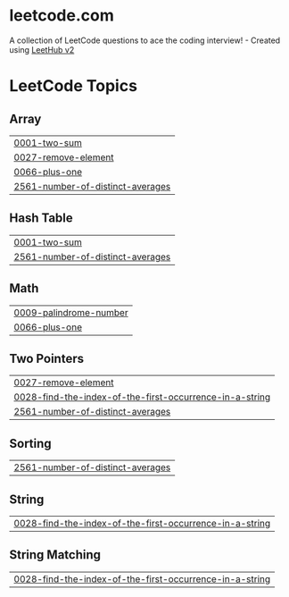 # leetcode.com
A collection of LeetCode questions to ace the coding interview! - Created using [LeetHub v2](https://github.com/arunbhardwaj/LeetHub-2.0)

<!---LeetCode Topics Start-->
# LeetCode Topics
## Array
|  |
| ------- |
| [0001-two-sum](https://github.com/OnePathToFreedom/leetcode.com/tree/master/0001-two-sum) |
| [0027-remove-element](https://github.com/OnePathToFreedom/leetcode.com/tree/master/0027-remove-element) |
| [0066-plus-one](https://github.com/OnePathToFreedom/leetcode.com/tree/master/0066-plus-one) |
| [2561-number-of-distinct-averages](https://github.com/OnePathToFreedom/leetcode.com/tree/master/2561-number-of-distinct-averages) |
## Hash Table
|  |
| ------- |
| [0001-two-sum](https://github.com/OnePathToFreedom/leetcode.com/tree/master/0001-two-sum) |
| [2561-number-of-distinct-averages](https://github.com/OnePathToFreedom/leetcode.com/tree/master/2561-number-of-distinct-averages) |
## Math
|  |
| ------- |
| [0009-palindrome-number](https://github.com/OnePathToFreedom/leetcode.com/tree/master/0009-palindrome-number) |
| [0066-plus-one](https://github.com/OnePathToFreedom/leetcode.com/tree/master/0066-plus-one) |
## Two Pointers
|  |
| ------- |
| [0027-remove-element](https://github.com/OnePathToFreedom/leetcode.com/tree/master/0027-remove-element) |
| [0028-find-the-index-of-the-first-occurrence-in-a-string](https://github.com/OnePathToFreedom/leetcode.com/tree/master/0028-find-the-index-of-the-first-occurrence-in-a-string) |
| [2561-number-of-distinct-averages](https://github.com/OnePathToFreedom/leetcode.com/tree/master/2561-number-of-distinct-averages) |
## Sorting
|  |
| ------- |
| [2561-number-of-distinct-averages](https://github.com/OnePathToFreedom/leetcode.com/tree/master/2561-number-of-distinct-averages) |
## String
|  |
| ------- |
| [0028-find-the-index-of-the-first-occurrence-in-a-string](https://github.com/OnePathToFreedom/leetcode.com/tree/master/0028-find-the-index-of-the-first-occurrence-in-a-string) |
## String Matching
|  |
| ------- |
| [0028-find-the-index-of-the-first-occurrence-in-a-string](https://github.com/OnePathToFreedom/leetcode.com/tree/master/0028-find-the-index-of-the-first-occurrence-in-a-string) |
<!---LeetCode Topics End-->